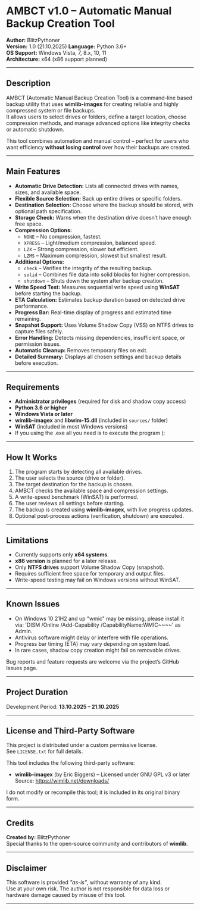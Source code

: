 # AMBCT v1.0 – Automatic Manual Backup Creation Tool

**Author:** BlitzPythoner  
**Version:** 1.0  (21.10.2025)
**Language:** Python 3.6+  
**OS Support:** Windows Vista, 7, 8.x, 10, 11  
**Architecture:** x64 (x86 support planned)  

---

## Description

AMBCT (Automatic Manual Backup Creation Tool) is a command-line based backup utility that uses **wimlib-imagex** for creating reliable and highly compressed system or file backups.  
It allows users to select drives or folders, define a target location, choose compression methods, and manage advanced options like integrity checks or automatic shutdown.

This tool combines automation and manual control – perfect for users who want efficiency **without losing control** over how their backups are created.

---

## Main Features

- **Automatic Drive Detection:** Lists all connected drives with names, sizes, and available space.  
- **Flexible Source Selection:** Back up entire drives or specific folders.  
- **Destination Selection:** Choose where the backup should be stored, with optional path specification.  
- **Storage Check:** Warns when the destination drive doesn’t have enough free space.  
- **Compression Options:**  
  - `NONE` – No compression, fastest.  
  - `XPRESS` – Light/medium compression, balanced speed.  
  - `LZX` – Strong compression, slower but efficient.  
  - `LZMS` – Maximum compression, slowest but smallest result.  
- **Additional Options:**  
  - `check` – Verifies the integrity of the resulting backup.  
  - `solid` – Combines file data into solid blocks for higher compression.  
  - `shutdown` – Shuts down the system after backup creation.  
- **Write Speed Test:** Measures sequential write speed using **WinSAT** before starting the backup.  
- **ETA Calculation:** Estimates backup duration based on detected drive performance.  
- **Progress Bar:** Real-time display of progress and estimated time remaining.  
- **Snapshot Support:** Uses Volume Shadow Copy (VSS) on NTFS drives to capture files safely.  
- **Error Handling:** Detects missing dependencies, insufficient space, or permission issues.  
- **Automatic Cleanup:** Removes temporary files on exit.  
- **Detailed Summary:** Displays all chosen settings and backup details before execution.

---

## Requirements

- **Administrator privileges** (required for disk and shadow copy access)  
- **Python 3.6 or higher**  
- **Windows Vista or later**  
- **wimlib-imagex** and **libwim-15.dll** (included in `sources/` folder)  
- **WinSAT** (included in most Windows versions)  
- If you using the .exe all you need is to execute the program (:

---

## How It Works

1. The program starts by detecting all available drives.  
2. The user selects the source (drive or folder).  
3. The target destination for the backup is chosen.  
4. AMBCT checks the available space and compression settings.  
5. A write-speed benchmark (WinSAT) is performed.  
6. The user reviews all settings before starting.  
7. The backup is created using **wimlib-imagex**, with live progress updates.  
8. Optional post-process actions (verification, shutdown) are executed.  

---

## Limitations

- Currently supports only **x64 systems**.  
- **x86 version** is planned for a later release.  
- Only **NTFS drives** support Volume Shadow Copy (snapshot).  
- Requires sufficient free space for temporary and output files.  
- Write-speed testing may fail on Windows versions without WinSAT.  

---

## Known Issues

- On Windows 10 21H2 and up "wmic" may be missing, please install it via: 'DISM /Online /Add-Capability /CapabilityName:WMIC~~~~' as Admin.
- Antivirus software might delay or interfere with file operations.  
- Progress bar timing (ETA) may vary depending on system load.  
- In rare cases, shadow copy creation might fail on removable drives.  

Bug reports and feature requests are welcome via the project’s GitHub Issues page.

---

## Project Duration

Development Period: **13.10.2025 – 21.10.2025**

---

## License and Third-Party Software

This project is distributed under a custom permissive license.  
See `LICENSE.txt` for full details.

This tool includes the following third-party software:

- **wimlib-imagex** (by Eric Biggers) – Licensed under GNU GPL v3 or later  
  Source: https://wimlib.net/downloads/

I do not modify or recompile this tool; it is included in its original binary form.

---

## Credits

**Created by:** BlitzPythoner  
Special thanks to the open-source community and contributors of **wimlib**.  

---

## Disclaimer

This software is provided *"as-is"*, without warranty of any kind.  
Use at your own risk. The author is not responsible for data loss or hardware damage caused by misuse of this tool.

---
